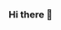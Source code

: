 ### Hi there 👋

<!--
**nitpaxy/nitpaxy** is a ✨ _special_ ✨ repository because its `README.md` (this file) appears on your GitHub profile.

Here are some ideas to get you started:

- 🔭 I'm Nitesh Patil, currently working with Swift, graduated in Computer science.
- 🌱 I've experince in building and publishing iOS apps, I’m currently learning SwiftUI
- 📫 How to reach me: nitpax@outlook.com
-->
